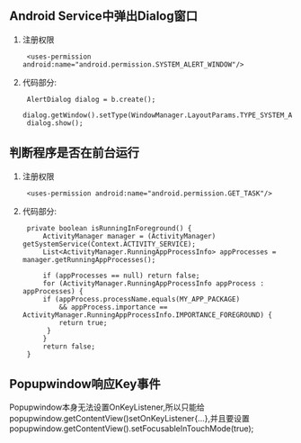 ## Android Service中弹出Dialog窗口 ##
1. 注册权限

		<uses-permission android:name="android.permission.SYSTEM_ALERT_WINDOW"/>

2. 代码部分:
 
		AlertDialog dialog = b.create();
        dialog.getWindow().setType(WindowManager.LayoutParams.TYPE_SYSTEM_ALERT);
        dialog.show();
## 判断程序是否在前台运行 ##
1. 注册权限

		<uses-permission android:name="android.permission.GET_TASK"/>

2. 代码部分:


        private boolean isRunningInForeground() {
    		ActivityManager manager = (ActivityManager) getSystemService(Context.ACTIVITY_SERVICE);
    		List<ActivityManager.RunningAppProcessInfo> appProcesses = manager.getRunningAppProcesses();

    		if (appProcesses == null) return false;
    		for (ActivityManager.RunningAppProcessInfo appProcess : appProcesses) {
      		if (appProcess.processName.equals(MY_APP_PACKAGE)
          		&& appProcess.importance == ActivityManager.RunningAppProcessInfo.IMPORTANCE_FOREGROUND) {
       		 	return true;
     		 }
    		}
			return false;
		}
## Popupwindow响应Key事件 ##
Popupwindow本身无法设置OnKeyListener,所以只能给popupwindow.getContentView()setOnKeyListener{...},并且要设置popupwindow.getContentView().setFocusableInTouchMode(true);
